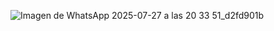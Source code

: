 ![Imagen de WhatsApp 2025-07-27 a las 20 33 51_d2fd901b](https://github.com/user-attachments/assets/1fd0de3c-2e82-4b66-83f7-124a780f1219)
